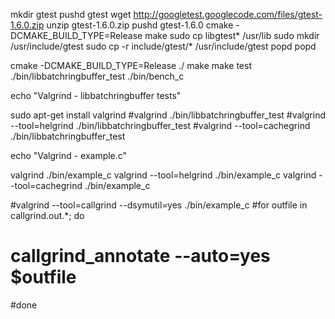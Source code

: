 mkdir gtest
pushd gtest
wget http://googletest.googlecode.com/files/gtest-1.6.0.zip
unzip gtest-1.6.0.zip
pushd gtest-1.6.0
cmake -DCMAKE_BUILD_TYPE=Release
make
sudo cp libgtest* /usr/lib
sudo mkdir /usr/include/gtest
sudo cp -r include/gtest/* /usr/include/gtest
popd
popd


cmake -DCMAKE_BUILD_TYPE=Release ./
make
make test
./bin/libbatchringbuffer_test
./bin/bench_c

echo "Valgrind - libbatchringbuffer tests"

sudo apt-get install valgrind
#valgrind ./bin/libbatchringbuffer_test
#valgrind --tool=helgrind ./bin/libbatchringbuffer_test
#valgrind --tool=cachegrind ./bin/libbatchringbuffer_test

echo "Valgrind - example.c"

valgrind ./bin/example_c
valgrind --tool=helgrind ./bin/example_c
valgrind --tool=cachegrind ./bin/example_c

#valgrind --tool=callgrind --dsymutil=yes ./bin/example_c
#for outfile in callgrind.out.*; do
#    callgrind_annotate --auto=yes $outfile
#done